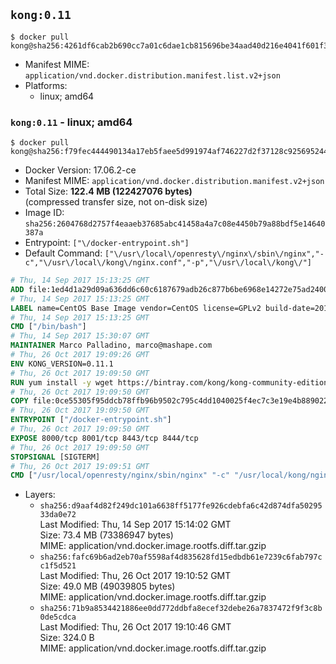 ## `kong:0.11`

```console
$ docker pull kong@sha256:4261df6cab2b690cc7a01c6dae1cb815696be34aad40d216e4041f601f3e56c8
```

-	Manifest MIME: `application/vnd.docker.distribution.manifest.list.v2+json`
-	Platforms:
	-	linux; amd64

### `kong:0.11` - linux; amd64

```console
$ docker pull kong@sha256:f79fec444490134a17eb5faee5d991974af746227d2f37128c9256952442c89c
```

-	Docker Version: 17.06.2-ce
-	Manifest MIME: `application/vnd.docker.distribution.manifest.v2+json`
-	Total Size: **122.4 MB (122427076 bytes)**  
	(compressed transfer size, not on-disk size)
-	Image ID: `sha256:2604768d2757f4eaaeb37685abc41458a4a7c08e4450b79a88bdf5e14640387a`
-	Entrypoint: `["\/docker-entrypoint.sh"]`
-	Default Command: `["\/usr\/local\/openresty\/nginx\/sbin\/nginx","-c","\/usr\/local\/kong\/nginx.conf","-p","\/usr\/local\/kong\/"]`

```dockerfile
# Thu, 14 Sep 2017 15:13:25 GMT
ADD file:1ed4d1a29d09a636dd6c60c6187679adb26c877b6be6968e14272e75ad240073 in / 
# Thu, 14 Sep 2017 15:13:25 GMT
LABEL name=CentOS Base Image vendor=CentOS license=GPLv2 build-date=20170911
# Thu, 14 Sep 2017 15:13:25 GMT
CMD ["/bin/bash"]
# Thu, 14 Sep 2017 15:30:07 GMT
MAINTAINER Marco Palladino, marco@mashape.com
# Thu, 26 Oct 2017 19:09:26 GMT
ENV KONG_VERSION=0.11.1
# Thu, 26 Oct 2017 19:09:50 GMT
RUN yum install -y wget https://bintray.com/kong/kong-community-edition-rpm/download_file?file_path=dists%2Fkong-community-edition-$KONG_VERSION.el7.noarch.rpm &&     yum clean all
# Thu, 26 Oct 2017 19:09:50 GMT
COPY file:0ce55305f95ddcb78ffb96b9502c795c4dd1040025f4ec7c3e19e4b889022b90 in /docker-entrypoint.sh 
# Thu, 26 Oct 2017 19:09:50 GMT
ENTRYPOINT ["/docker-entrypoint.sh"]
# Thu, 26 Oct 2017 19:09:50 GMT
EXPOSE 8000/tcp 8001/tcp 8443/tcp 8444/tcp
# Thu, 26 Oct 2017 19:09:50 GMT
STOPSIGNAL [SIGTERM]
# Thu, 26 Oct 2017 19:09:51 GMT
CMD ["/usr/local/openresty/nginx/sbin/nginx" "-c" "/usr/local/kong/nginx.conf" "-p" "/usr/local/kong/"]
```

-	Layers:
	-	`sha256:d9aaf4d82f249dc101a6638ff5177fe926cdebfa6c42d874dfa5029533da0e72`  
		Last Modified: Thu, 14 Sep 2017 15:14:02 GMT  
		Size: 73.4 MB (73386947 bytes)  
		MIME: application/vnd.docker.image.rootfs.diff.tar.gzip
	-	`sha256:fafc69b6ad2eb70af5598af4d835628fd15edbdb61e7239c6fab797cc1f5d521`  
		Last Modified: Thu, 26 Oct 2017 19:10:52 GMT  
		Size: 49.0 MB (49039805 bytes)  
		MIME: application/vnd.docker.image.rootfs.diff.tar.gzip
	-	`sha256:71b9a8534421886ee0dd772ddbfa8ecef32debe26a7837472f9f3c8b0de5cdca`  
		Last Modified: Thu, 26 Oct 2017 19:10:46 GMT  
		Size: 324.0 B  
		MIME: application/vnd.docker.image.rootfs.diff.tar.gzip
